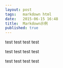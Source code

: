 ```yaml
---
layout: post
tags:   markdown html
date:   2015-06-15 16:48
title:  Markdown示例
published: true
---
```


test
test
test
test

test
test
test
test

test
test
test
test
